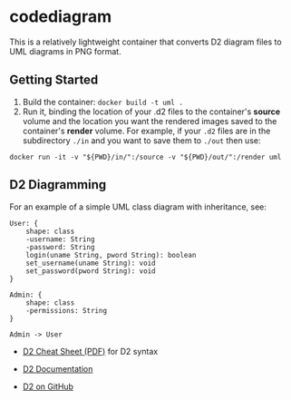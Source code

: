 # codediagram

This is a relatively lightweight container that converts D2 diagram files to UML diagrams in PNG format.

## Getting Started

1. Build the container: `docker build -t uml .`
2. Run it, binding the location of your .d2 files to the container's **source** volume and the location you want the rendered images saved to the container's **render** volume. For example, if your `.d2` files are in the subdirectory `./in` and you want to save them to `./out` then use:

 ```
 docker run -it -v "${PWD}/in/":/source -v "${PWD}/out/":/render uml
 ```

## D2 Diagramming

For an example of a simple UML class diagram with inheritance, see:

```
User: {
    shape: class
    -username: String
    -password: String
    login(uname String, pword String): boolean
    set_username(uname String): void
    set_password(pword String): void
}

Admin: {
    shape: class
    -permissions: String
}

Admin -> User
```

* [D2 Cheat Sheet (PDF)](https://github.com/terrastruct/d2/blob/master/docs/assets/cheat_sheet.pdf) for D2 syntax

* [D2 Documentation](https://d2lang.com/tour/intro/)

* [D2 on GitHub](https://github.com/terrastruct/d2)